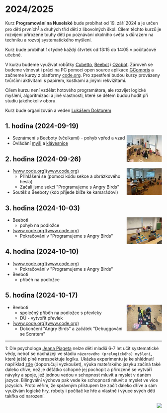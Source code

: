 # 2024/2025

Kurz **Programování na Nuselské** bude probíhat od 19. září 2024
a je určen pro děti prvních<sup>[1](#footnote1)</sup> a druhých
tříd dětí z libovolných škol. Cílem těchto kurzů je rozvíjení
přirozené touhy dětí po poznávání okolního světa s důrazem na
techniku a rozvoj systematického myšlení.

Kurz bude probíhat 1x týdně každý čtvrtek od 13:15 do 14:05 v počítačové
učebně.

V kurzu budeme využívat robůtky [Cubetto](https://www.primotoys.com),
[Beebot](https://www.bee-bot.us/) i [Ozobot](https://ozobot.com/).
Zároveň se budeme věnovat i práci na PC pomocí open source aplikace
[GCompris](https://gcompris.net) a začneme kurzy z platformy
[code.org](https://[www.code.org](https://www.code.org)). Pro zpestření budou kurzy provázeny
tvůrčími aktivitami s papírem, kostkami a jinými rekvizitami.

Cílem kurzu není vzdělat hotového programátora, ale rozvíjet logické
myšlení, algoritmizaci a jiné vlastnosti, které se dětem budou hodit
při studiu jakéhokoliv oboru.

Kurz bude organizován a veden [Lukášem Doktorem](../lectors/ldoktor)


## 1. hodina (2024-09-19)

<a href="zacatecnici-1-01-beebot.jpg">
    <img align="right" src="zacatecnici-1-01-beebot-small.jpg" style="height:85px">
</a>

* Seznámení s Beeboty (včelkami) - pohyb vpřed a vzad
* Ovládání [myši](https://decko.ceskatelevize.cz/vyhledavani?q=zv%C4%9B%C5%99inec&t=app) a [klávesnice](https://decko.ceskatelevize.cz/websterovi/websterovi-vzhuru-domu)

## 2. hodina (2024-09-26)

<a href="zacatecnici-1-02-code-org.jpg">
    <img align="right" src="zacatecnici-1-02-code-org-small.jpg" style="height:85px">
</a>

* [www.code.org](www.code.org)
  * Přihlášení se (pomocí kódu sekce a obrázkového hesla)
  * Začali jsme sekci "Programujeme s Angry Birds"
* Soutěž s Beeboty (kdo přijede blíže ke kamarádovi)

## 3. hodina (2024-10-03)

<a href="zacatecnici-1-03-beebot.jpg">
    <img align="right" src="zacatecnici-1-03-beebot-small.jpg" style="height:85px">
</a>

* Beeboti
  * pohyb na podložce
* [www.code.org](www.code.org)
  * Pokračování v "Programujeme s Angry Birds"

## 4. hodina (2024-10-10)

* [www.code.org](www.code.org)
  * Pokračování v "Programujeme s Angry Birds"
* Beeboti
  * příběh na podložce

## 5. hodina (2024-10-17)

<a href="zacatecnici-1-05-beebot.jpg">
    <img align="right" src="zacatecnici-1-05-beebot-small.jpg" style="height:85px">
</a>

* Beeboti
  * společný příběh na podložce s převleky
  * DÚ - vytvořit převlek
* [www.code.org](www.code.org)
  * Dokončení "Angry Birds" a začátek "Debuggování se Scratem"

* * * * * * * * *

<a name="footnote1">1</a>: Dle psychologa [Jeana Piageta](https://cs.wikipedia.org/wiki/Jean\_Piaget)
nelze děti mladší 6-7 let učit systematické vědy, neboť se nacházejí
ve stádiu `názorového (prelogického) myšlení`, které ještě plně
nerespektuje logiku. Ukázka experimentu je ke shlédnutí například
[zde](https://www.youtube.com/watch?v=tQLpysTbFso) (doporučuji vyzkoušet),
výuka mateřského jazyku začíná také daleko dříve, než je děťátko schopné
jej pochopit a přirozeně se vytváří návyky a spoje, jež jednou vedou v
schopnost mluvit a myslet v daném jazyce. Bilingvální výchova pak vede
ke schopnosti mluvit a myslet ve více jazycích. Proto věřím, že správným
přístupem lze začít daleko dříve a sám využívám logické hry, roboty i
počítač ke hře a vlastně i výuce svých dětí takřka od narození.

<img align="right" src="../media/robots_bottom.jpg">
